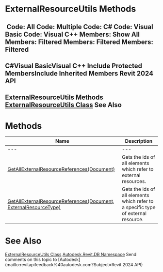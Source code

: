 # ExternalResourceUtils Methods

﻿
 Code: All Code: Multiple Code: C# Code: Visual Basic Code: Visual C++  Members: Show All Members: Filtered Members: Filtered Members: Filtered   
---  
C#Visual BasicVisual C++
Include Protected MembersInclude Inherited Members
Revit 2024 API  
---  
ExternalResourceUtils Methods  
[ExternalResourceUtils Class](1d4d9853-ab61-8a7f-06eb-2c79032b47d3.md "ExternalResourceUtils Class") See Also  
---  
# Methods
| Name | Description |
| --- | --- |
| --- | --- | --- |
| [GetAllExternalResourceReferences(Document)](0bfac259-4cc2-6a40-1a5f-7dd26f6ec3a5.md "GetAllExternalResourceReferences Method \(Document\)") | Gets the ids of all elements which refer to external resources. |
| [GetAllExternalResourceReferences(Document, ExternalResourceType)](fe34e7b3-4147-6dc2-8d4f-c2368f42f210.md "GetAllExternalResourceReferences Method \(Document, ExternalResourceType\)") | Gets the ids of all elements which refer to a specific type of external resource. |

# See Also
[ExternalResourceUtils Class](1d4d9853-ab61-8a7f-06eb-2c79032b47d3.md "ExternalResourceUtils Class")
[Autodesk.Revit.DB Namespace](87546ba7-461b-c646-cbb1-2cb8f5bff8b2.md "Autodesk.Revit.DB Namespace")
Send comments on this topic to [Autodesk](mailto:revitapifeedback%40autodesk.com?Subject=Revit 2024 API)
